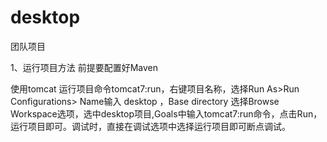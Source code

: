 # desktop
团队项目

1、运行项目方法
前提要配置好Maven

使用tomcat 运行项目命令tomcat7:run，右键项目名称，选择Run As>Run Configurations> Name输入 desktop ，Base directory 选择Browse Workspace选项，选中desktop项目,Goals中输入tomcat7:run命令，点击Run，运行项目即可。调试时，直接在调试选项中选择运行项目即可断点调试。